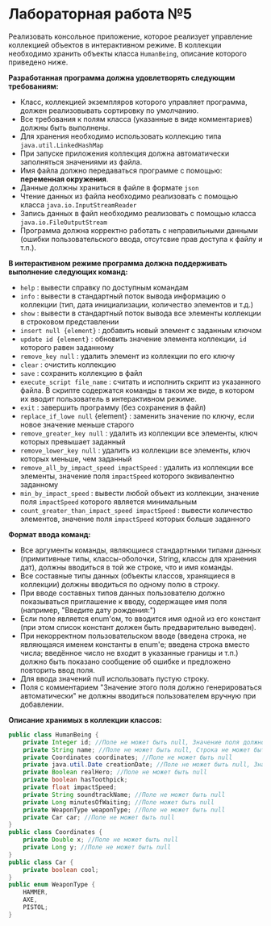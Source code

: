 # Лабораторная работа №5

Реализовать консольное приложение, которое реализует управление коллекцией объектов в интерактивном режиме. В коллекции необходимо хранить объекты класса `HumanBeing`, описание которого приведено ниже.

**Разработанная программа должна удовлетворять следующим требованиям:**

- Класс, коллекцией экземпляров которого управляет программа, должен реализовывать сортировку по умолчанию.
- Все требования к полям класса (указанные в виде комментариев) должны быть выполнены.
- Для хранения необходимо использовать коллекцию типа `java.util.LinkedHashMap`
- При запуске приложения коллекция должна автоматически заполняться значениями из файла.
- Имя файла должно передаваться программе с помощью: **переменная окружения**.
- Данные должны храниться в файле в формате `json`
- Чтение данных из файла необходимо реализовать с помощью класса `java.io.InputStreamReader`
- Запись данных в файл необходимо реализовать с помощью класса `java.io.FileOutputStream`
- Программа должна корректно работать с неправильными данными (ошибки пользовательского ввода, отсутсвие прав доступа к файлу и т.п.).

**В интерактивном режиме программа должна поддерживать выполнение следующих команд:**

- `help` : вывести справку по доступным командам
- `info` : вывести в стандартный поток вывода информацию о коллекции (тип, дата инициализации, количество элементов и т.д.)
- `show` : вывести в стандартный поток вывода все элементы коллекции в строковом представлении
- `insert null {element}` : добавить новый элемент с заданным ключом
- `update id {element}` : обновить значение элемента коллекции, `id` которого равен заданному
- `remove_key null` : удалить элемент из коллекции по его ключу
- `clear` : очистить коллекцию
- `save` : сохранить коллекцию в файл
- `execute_script file_name` : считать и исполнить скрипт из указанного файла. В скрипте содержатся команды в таком же виде, в котором их вводит пользователь в интерактивном режиме.
- `exit` : завершить программу (без сохранения в файл)
- `replace_if_lowe null` {element} : заменить значение по ключу, если новое значение меньше старого
- `remove_greater_key null` : удалить из коллекции все элементы, ключ которых превышает заданный
- `remove_lower_key null` : удалить из коллекции все элементы, ключ которых меньше, чем заданный
- `remove_all_by_impact_speed impactSpeed` : удалить из коллекции все элементы, значение поля `impactSpeed` которого эквивалентно заданному
- `min_by_impact_speed` : вывести любой объект из коллекции, значение поля `impactSpeed` которого является минимальным
- `count_greater_than_impact_speed impactSpeed` : вывести количество элементов, значение поля `impactSpeed` которых больше заданного

**Формат ввода команд:**

- Все аргументы команды, являющиеся стандартными типами данных (примитивные типы, классы-оболочки, String, классы для хранения дат), должны вводиться в той же строке, что и имя команды.
- Все составные типы данных (объекты классов, хранящиеся в коллекции) должны вводиться по одному полю в строку.
- При вводе составных типов данных пользователю должно показываться приглашение к вводу, содержащее имя поля (например, "Введите дату рождения:")
- Если поле является enum'ом, то вводится имя одной из его констант (при этом список констант должен быть предварительно выведен).
- При некорректном пользовательском вводе (введена строка, не являющаяся именем константы в enum'е; введена строка вместо числа; введённое число не входит в указанные границы и т.п.) должно быть показано сообщение об ошибке и предложено повторить ввод поля.
- Для ввода значений null использовать пустую строку.
- Поля с комментарием "Значение этого поля должно генерироваться автоматически" не должны вводиться пользователем вручную при добавлении.

**Описание хранимых в коллекции классов:**

```java
public class HumanBeing {
    private Integer id; //Поле не может быть null, Значение поля должно быть больше 0, Значение этого поля должно быть уникальным, Значение этого поля должно генерироваться автоматически
    private String name; //Поле не может быть null, Строка не может быть пустой
    private Coordinates coordinates; //Поле не может быть null
    private java.util.Date creationDate; //Поле не может быть null, Значение этого поля должно генерироваться автоматически
    private Boolean realHero; //Поле не может быть null
    private boolean hasToothpick;
    private float impactSpeed;
    private String soundtrackName; //Поле не может быть null
    private Long minutesOfWaiting; //Поле может быть null
    private WeaponType weaponType; //Поле не может быть null
    private Car car; //Поле не может быть null
}
public class Coordinates {
    private Double x; //Поле не может быть null
    private Long y; //Поле не может быть null
}
public class Car {
    private boolean cool;
}
public enum WeaponType {
    HAMMER,
    AXE,
    PISTOL;
}
```